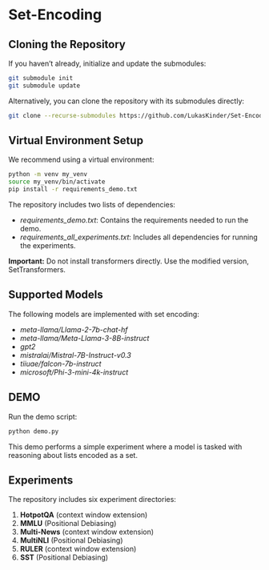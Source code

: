 # Set-Encoding

## Cloning the Repository

If you haven’t already, initialize and update the submodules:

```bash
git submodule init  
git submodule update  
```

Alternatively, you can clone the repository with its submodules directly:

```bash
git clone --recurse-submodules https://github.com/LukasKinder/Set-Encoding  
```

## Virtual Environment Setup

We recommend using a virtual environment:

```bash
python -m venv my_venv  
source my_venv/bin/activate  
pip install -r requirements_demo.txt  
```

The repository includes two lists of dependencies:

 - *requirements_demo.txt*: Contains the requirements needed to run the demo.
 - *requirements_all_experiments.txt*: Includes all dependencies for running the experiments.

**Important:** Do not install transformers directly. Use the modified version, SetTransformers.


## Supported Models

The following models are implemented with set encoding:

 - *meta-llama/Llama-2-7b-chat-hf*
 - *meta-llama/Meta-Llama-3-8B-instruct*
 - *gpt2*
 - *mistralai/Mistral-7B-Instruct-v0.3*
 - *tiiuae/falcon-7b-instruct*
 - *microsoft/Phi-3-mini-4k-instruct*

## DEMO

Run the demo script:
```bash
python demo.py  
```

This demo performs a simple experiment where a model is tasked with reasoning about lists encoded as a set.

## Experiments

The repository includes six experiment directories:

1. **HotpotQA**     (context window extension)
2. **MMLU**         (Positional Debiasing)
3. **Multi-News**   (context window extension)
4. **MultiNLI**     (Positional Debiasing)
5. **RULER**        (context window extension)
6. **SST**          (Positional Debiasing)